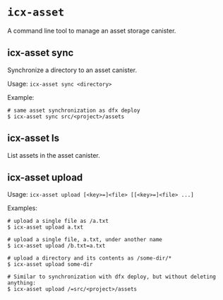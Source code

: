 # `icx-asset`
A command line tool to manage an asset storage canister.

## icx-asset sync

Synchronize a directory to an asset canister.

Usage: `icx-asset sync <directory>`

Example:
```
# same asset synchronization as dfx deploy
$ icx-asset sync src/<project>/assets   
```

## icx-asset ls

List assets in the asset canister.

## icx-asset upload

Usage: `icx-asset upload [<key>=]<file> [[<key>=]<file> ...]`

Examples:

```
# upload a single file as /a.txt
$ icx-asset upload a.txt

# upload a single file, a.txt, under another name
$ icx-asset upload /b.txt=a.txt

# upload a directory and its contents as /some-dir/*
$ icx-asset upload some-dir

# Similar to synchronization with dfx deploy, but without deleting anything:
$ icx-asset upload /=src/<project>/assets


```